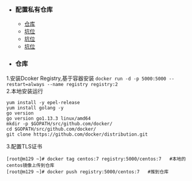 + ### 配置私有仓库 
    + [仓库](#仓库)
    + [坑位](#坑位)
    + [坑位](#坑位)
    + [坑位](#坑位)
+ ### 仓库
1.安装Dcoker Registry,基于容器安装
`docker run -d -p 5000:5000 --restart=always --name registry registry:2`  
2.本地安装运行
```
yum install -y epel-release	
yum install golang -y
go version
go version go1.13.3 linux/amd64
mkdir -p $GOPATH/src/github.com/docker/	
cd $GOPATH/src/github.com/docker/
git clone https://github.com/docker/distribution.git	
```
3.配置TLS证书
```
[root@m129 ~]# docker tag centos:7 registry:5000/centos:7	#本地的centos镜像上传到仓库
[root@m129 ~]# docker push registry:5000/centos:7	#推到仓库
```